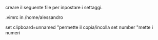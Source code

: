 creare il seguente file per inpostare i settaggi.

.vimrc in /home/alessandro

set clipboard=unnamed "permette il copia/incolla
set number "mette i numeri
